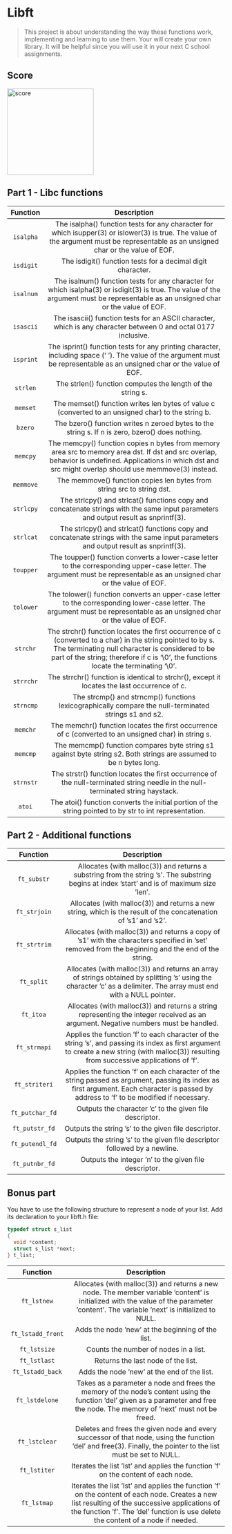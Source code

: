 # Libft

> This project is about understanding the way these functions work,
> implementing and learning to use them. Your will create your own library. It will be
> helpful since you will use it in your next C school assignments.

## Score

<img title="" width="200px" src="https://res.cloudinary.com/dk8lnfjpm/image/upload/v1678097211/42/105_100_dhjneb.png" alt="score" data-align="inline">

## Part 1 - Libc functions

| Function  | Description                                                                                                                                                                                                                                             |
|:---------:|:-------------------------------------------------------------------------------------------------------------------------------------------------------------------------------------------------------------------------------------------------------:|
| `isalpha` | The isalpha() function tests for any character for which isupper(3) or islower(3) is true.  The value of the argument must be representable as an unsigned char or the value of EOF.                                                                    |
| `isdigit` | The isdigit() function tests for a decimal digit character.                                                                                                                                                                                             |
| `isalnum` | The isalnum() function tests for any character for which isalpha(3) or isdigit(3) is true.  The value of the argument must be representable as an unsigned char or the value of EOF.                                                                    |
| `isascii` | The isascii() function tests for an ASCII character, which is any character between 0 and octal 0177 inclusive.                                                                                                                                         |
| `isprint` | The isprint() function tests for any printing character, including space (‘ ’).  The value of the argument must be representable as an unsigned char or the value of EOF.                                                                               |
| `strlen`  | The strlen() function computes the length of the string s.                                                                                                                                                                                              |
| `memset`  | The memset() function writes len bytes of value c (converted to an unsigned char) to the string b.                                                                                                                                                      |
| `bzero`   | The bzero() function writes n zeroed bytes to the string s.  If n is zero, bzero() does nothing.                                                                                                                                                        |
| `memcpy`  | The memcpy() function copies n bytes from memory area src to memory area dst.  If dst and src overlap, behavior is undefined. Applications in which dst and src might overlap should use memmove(3) instead.                                            |
| `memmove` | The memmove() function copies len bytes from string src to string dst.                                                                                                                                                                                  |
| `strlcpy` | The strlcpy() and strlcat() functions copy and concatenate strings with the same input parameters and output result as snprintf(3).                                                                                                                     |
| `strlcat` | The strlcpy() and strlcat() functions copy and concatenate strings with the same input parameters and output result as snprintf(3).                                                                                                                     |
| `toupper` | The toupper() function converts a lower-case letter to the corresponding upper-case letter.  The argument must be representable as an unsigned char or the value of EOF.                                                                                |
| `tolower` | The tolower() function converts an upper-case letter to the corresponding lower-case letter.  The argument must be representable as an unsigned char or the value of EOF.                                                                               |
| `strchr`  | The strchr() function locates the first occurrence of c (converted to a char) in the string pointed to by s.  The terminating null character is considered to be part of the string; therefore if c is ‘\0’, the functions locate the terminating ‘\0’. |
| `strrchr` | The strrchr() function is identical to strchr(), except it locates the last occurrence of c.                                                                                                                                                            |
| `strncmp` | The strcmp() and strncmp() functions lexicographically compare the null-terminated strings s1 and s2.                                                                                                                                                   |
| `memchr`  | The memchr() function locates the first occurrence of c (converted to an unsigned char) in string s.                                                                                                                                                    |
| `memcmp`  | The memcmp() function compares byte string s1 against byte string s2.  Both strings are assumed to be n bytes long.                                                                                                                                     |
| `strnstr` | The strstr() function locates the first occurrence of the null-terminated string needle in the null-terminated string haystack.                                                                                                                         |
| `atoi`    | The atoi() function converts the initial portion of the string pointed to by str to int representation.                                                                                                                                                 |

## Part 2 - Additional functions

| Function        | Description                                                                                                                                                                                  |
|:---------------:|:--------------------------------------------------------------------------------------------------------------------------------------------------------------------------------------------:|
| `ft_substr`     | Allocates (with malloc(3)) and returns a substring from the string ’s’. The substring begins at index ’start’ and is of maximum size ’len’.                                                  |
| `ft_strjoin`    | Allocates (with malloc(3)) and returns a new string, which is the result of the concatenation of ’s1’ and ’s2’.                                                                              |
| `ft_strtrim`    | Allocates (with malloc(3)) and returns a copy of ’s1’ with the characters specified in ’set’ removed from the beginning and the end of the string.                                           |
| `ft_split`      | Allocates (with malloc(3)) and returns an array of strings obtained by splitting ’s’ using the character ’c’ as a delimiter. The array must end with a NULL pointer.                         |
| `ft_itoa`       | Allocates (with malloc(3)) and returns a string representing the integer received as an argument. Negative numbers must be handled.                                                          |
| `ft_strmapi`    | Applies the function ’f’ to each character of the string ’s’, and passing its index as first argument to create a new string (with malloc(3)) resulting from successive applications of ’f’. |
| `ft_striteri`   | Applies the function ’f’ on each character of the string passed as argument, passing its index as first argument. Each character is passed by address to ’f’ to be modified if necessary.    |
| `ft_putchar_fd` | Outputs the character ’c’ to the given file descriptor.                                                                                                                                      |
| `ft_putstr_fd`  | Outputs the string ’s’ to the given file descriptor.                                                                                                                                         |
| `ft_putendl_fd` | Outputs the string ’s’ to the given file descriptor followed by a newline.                                                                                                                   |
| `ft_putnbr_fd`  | Outputs the integer ’n’ to the given file descriptor.                                                                                                                                        |

## Bonus part

You have to use the following structure to represent a node of your list. Add its
declaration to your libft.h file:

```c
typedef struct s_list
{
  void *content;
  struct s_list *next;
} t_list;
```

| Function          | Description                                                                                                                                                                                                                          |
|:-----------------:|:------------------------------------------------------------------------------------------------------------------------------------------------------------------------------------------------------------------------------------:|
| `ft_lstnew`       | Allocates (with malloc(3)) and returns a new node. The member variable ’content’ is initialized with the value of the parameter ’content’. The variable ’next’ is initialized to NULL.                                               |
| `ft_lstadd_front` | Adds the node ’new’ at the beginning of the list.                                                                                                                                                                                    |
| `ft_lstsize`      | Counts the number of nodes in a list.                                                                                                                                                                                                |
| `ft_lstlast`      | Returns the last node of the list.                                                                                                                                                                                                   |
| `ft_lstadd_back`  | Adds the node ’new’ at the end of the list.                                                                                                                                                                                          |
| `ft_lstdelone`    | Takes as a parameter a node and frees the memory of the node’s content using the function ’del’ given as a parameter and free the node. The memory of ’next’ must not be freed.                                                      |
| `ft_lstclear`     | Deletes and frees the given node and every successor of that node, using the function ’del’ and free(3). Finally, the pointer to the list must be set to NULL.                                                                       |
| `ft_lstiter`      | Iterates the list ’lst’ and applies the function ’f’ on the content of each node.                                                                                                                                                    |
| `ft_lstmap`       | Iterates the list ’lst’ and applies the function ’f’ on the content of each node. Creates a new list resulting of the successive applications of the function ’f’. The ’del’ function is use delete the content of a node if needed. |
